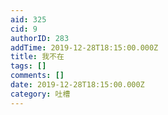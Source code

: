 ```yaml
---
aid: 325
cid: 9
authorID: 283
addTime: 2019-12-28T18:15:00.000Z
title: 我不在
tags: []
comments: []
date: 2019-12-28T18:15:00.000Z
category: 吐槽
---
```




